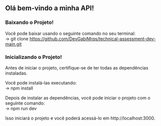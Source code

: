 ## Olá bem-vindo a minha API!

### Baixando o Projeto!

Você pode baixar usando o seguinte comando no seu terminal:<br>
-> git clone https://github.com/DevGabiMrqs/technical-assessment-dev-main.git

### Inicializando o Projeto!

Antes de iniciar o projeto, certifique-se de ter todas as dependências instaladas.<br>

Você pode instalá-las executando:<br>
-> npm install

Depois de instalar as dependências, você pode iniciar o projeto com o seguinte comando:<br>
-> npm run dev

Isso iniciará o projeto e você poderá acessá-lo em http://localhost:3000.